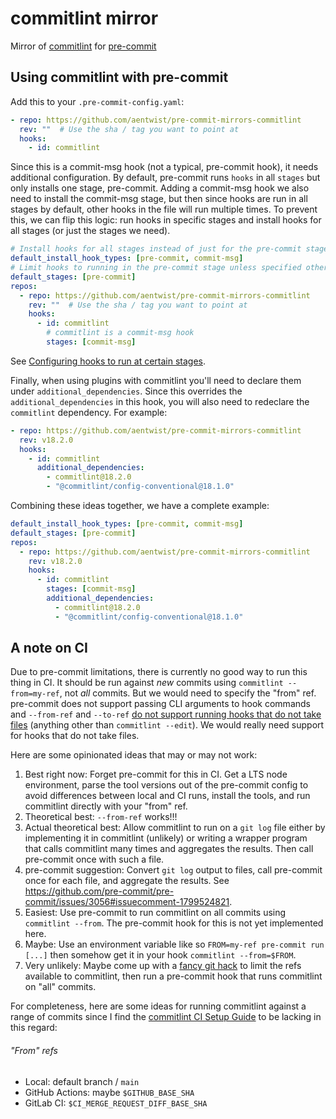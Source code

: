 # commitlint mirror

Mirror of [commitlint](https://github.com/conventional-changelog/commitlint) for [pre-commit](https://github.com/pre-commit/pre-commit)

## Using commitlint with pre-commit

Add this to your `.pre-commit-config.yaml`:

```yaml
- repo: https://github.com/aentwist/pre-commit-mirrors-commitlint
  rev: ""  # Use the sha / tag you want to point at
  hooks:
    - id: commitlint
```

Since this is a commit-msg hook (not a typical, pre-commit hook), it needs additional configuration. By default, pre-commit runs `hooks` in all `stages` but only installs one stage, pre-commit. Adding a commit-msg hook we also need to install the commit-msg stage, but then since hooks are run in all stages by default, other hooks in the file will run multiple times. To prevent this, we can flip this logic: run hooks in specific stages and install hooks for all stages (or just the stages we need).

```yaml
# Install hooks for all stages instead of just for the pre-commit stage.
default_install_hook_types: [pre-commit, commit-msg]
# Limit hooks to running in the pre-commit stage unless specified otherwise.
default_stages: [pre-commit]
repos:
  - repo: https://github.com/aentwist/pre-commit-mirrors-commitlint
    rev: ""  # Use the sha / tag you want to point at
    hooks:
      - id: commitlint
        # commitlint is a commit-msg hook
        stages: [commit-msg]
```

See [Configuring hooks to run at certain stages](https://pre-commit.com/#confining-hooks-to-run-at-certain-stages).

Finally, when using plugins with commitlint you'll need to declare them under `additional_dependencies`. Since this overrides the `additional_dependencies` in this hook, you will also need to redeclare the `commitlint` dependency. For example:

```yaml
- repo: https://github.com/aentwist/pre-commit-mirrors-commitlint
  rev: v18.2.0
  hooks:
    - id: commitlint
      additional_dependencies:
        - commitlint@18.2.0
        - "@commitlint/config-conventional@18.1.0"
```

Combining these ideas together, we have a complete example:

```yaml
default_install_hook_types: [pre-commit, commit-msg]
default_stages: [pre-commit]
repos:
  - repo: https://github.com/aentwist/pre-commit-mirrors-commitlint
    rev: v18.2.0
    hooks:
      - id: commitlint
        stages: [commit-msg]
        additional_dependencies:
          - commitlint@18.2.0
          - "@commitlint/config-conventional@18.1.0"
```

## A note on CI

Due to pre-commit limitations, there is currently no good way to run this thing in CI. It should be run against *new* commits using `commitlint --from=my-ref`, not *all* commits. But we would need to specify the "from" ref. pre-commit does not support passing CLI arguments to hook commands and `--from-ref` and `--to-ref` [do not support running hooks that do not take files](https://github.com/pre-commit/pre-commit-mirror-maker/issues/199#issuecomment-1799386682) (anything other than `commitlint --edit`). We would really need support for hooks that do not take files.

Here are some opinionated ideas that may or may not work:

1. Best right now: Forget pre-commit for this in CI. Get a LTS node environment, parse the tool versions out of the pre-commit config to avoid differences between local and CI runs, install the tools, and run commitlint directly with your "from" ref.
1. Theoretical best: `--from-ref` works!!!
1. Actual theoretical best: Allow commitlint to run on a `git log` file either by implementing it in commitlint (unlikely) or writing a wrapper program that calls commitlint many times and aggregates the results. Then call pre-commit once with such a file.
1. pre-commit suggestion: Convert `git log` output to files, call pre-commit once for each file, and aggregate the results. See https://github.com/pre-commit/pre-commit/issues/3056#issuecomment-1799524821.
1. Easiest: Use pre-commit to run commitlint on all commits using `commitlint --from`. The pre-commit hook for this is not yet implemented here.
1. Maybe: Use an environment variable like so `FROM=my-ref pre-commit run [...]` then somehow get it in your hook `commitlint --from=$FROM`.
1. Very unlikely: Maybe come up with a [fancy git hack](https://github.com/newren/git-filter-repo) to limit the refs available to commitlint, then run a pre-commit hook that runs commitlint on "all" commits.

For completeness, here are some ideas for running commitlint against a range of commits since I find the [commitlint CI Setup Guide](https://commitlint.js.org/#/guides-ci-setup) to be lacking in this regard:

###### "From" refs

- Local: default branch / `main`
- GitHub Actions: maybe `$GITHUB_BASE_SHA`
- GitLab CI: `$CI_MERGE_REQUEST_DIFF_BASE_SHA`
